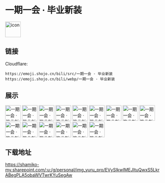 # 一期一会 · 毕业新装
<img src="https://emoji.shojo.cn/bili/src/一期一会 · 毕业新装/icon.png" width="50" height="50" alt="icon">

## 链接
Cloudflare:
```
https://emoji.shojo.cn/bili/src/一期一会 · 毕业新装
https://emoji.shojo.cn/bili/webp/一期一会 · 毕业新装
```
## 展示
<img src="https://emoji.shojo.cn/bili/src/一期一会 · 毕业新装/一期一会 · 毕业新装-记笔记.png" width="50" height="50" alt="一期一会 · 毕业新装-记笔记">
<img src="https://emoji.shojo.cn/bili/src/一期一会 · 毕业新装/一期一会 · 毕业新装-吓.png" width="50" height="50" alt="一期一会 · 毕业新装-吓">
<img src="https://emoji.shojo.cn/bili/src/一期一会 · 毕业新装/一期一会 · 毕业新装-哭哭.png" width="50" height="50" alt="一期一会 · 毕业新装-哭哭">
<img src="https://emoji.shojo.cn/bili/src/一期一会 · 毕业新装/一期一会 · 毕业新装-顶.png" width="50" height="50" alt="一期一会 · 毕业新装-顶">
<img src="https://emoji.shojo.cn/bili/src/一期一会 · 毕业新装/一期一会 · 毕业新装-呼噜.png" width="50" height="50" alt="一期一会 · 毕业新装-呼噜">
<img src="https://emoji.shojo.cn/bili/src/一期一会 · 毕业新装/一期一会 · 毕业新装-叹气.png" width="50" height="50" alt="一期一会 · 毕业新装-叹气">
<img src="https://emoji.shojo.cn/bili/src/一期一会 · 毕业新装/一期一会 · 毕业新装-喷了.png" width="50" height="50" alt="一期一会 · 毕业新装-喷了">
<img src="https://emoji.shojo.cn/bili/src/一期一会 · 毕业新装/一期一会 · 毕业新装-害羞.png" width="50" height="50" alt="一期一会 · 毕业新装-害羞">
<img src="https://emoji.shojo.cn/bili/src/一期一会 · 毕业新装/一期一会 · 毕业新装-坏笑.png" width="50" height="50" alt="一期一会 · 毕业新装-坏笑">
<img src="https://emoji.shojo.cn/bili/src/一期一会 · 毕业新装/一期一会 · 毕业新装-欸.png" width="50" height="50" alt="一期一会 · 毕业新装-欸">
<img src="https://emoji.shojo.cn/bili/src/一期一会 · 毕业新装/一期一会 · 毕业新装-拜托.png" width="50" height="50" alt="一期一会 · 毕业新装-拜托">
<img src="https://emoji.shojo.cn/bili/src/一期一会 · 毕业新装/一期一会 · 毕业新装-努力.png" width="50" height="50" alt="一期一会 · 毕业新装-努力">
<img src="https://emoji.shojo.cn/bili/src/一期一会 · 毕业新装/一期一会 · 毕业新装-天才.png" width="50" height="50" alt="一期一会 · 毕业新装-天才">
<img src="https://emoji.shojo.cn/bili/src/一期一会 · 毕业新装/一期一会 · 毕业新装-惊喜.png" width="50" height="50" alt="一期一会 · 毕业新装-惊喜">
<img src="https://emoji.shojo.cn/bili/src/一期一会 · 毕业新装/一期一会 · 毕业新装-拿来吧.png" width="50" height="50" alt="一期一会 · 毕业新装-拿来吧">

## 下载地址

https://shamiko-my.sharepoint.com/:u:/g/personal/img_yuru_pro/EVySIkwIMEJItuQwxS5LkrABegPLA5obaWVTwrKYuSegAw
